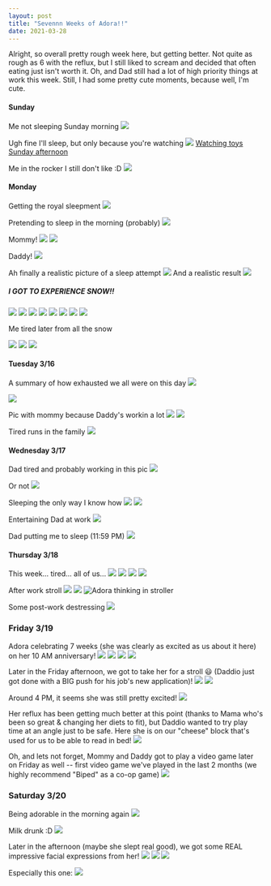 ```yaml
---
layout: post
title: "Sevennn Weeks of Adora!!"
date: 2021-03-28
---
```


Alright, so overall pretty rough week here, but getting better. Not quite as rough as 6 with the reflux, but I still liked to scream and decided that often eating just isn't worth it. Oh, and Dad still had a lot of high priority things at work this week. Still, I had some pretty cute moments, because well, I'm cute.

#### Sunday

Me not sleeping Sunday morning
![](/assets/img/2021-03-28-00-40-31.png)

Ugh fine I'll sleep, but only because you're watching
![](/assets/img/2021-03-28-00-40-53.png)
[Watching toys Sunday afternoon](https://photos.app.goo.gl/YvugkeFL256Hkpng9)

Me in the rocker I still don't like :D
![](/assets/img/2021-03-28-00-41-50.png)

#### Monday
Getting the royal sleepment
![](/assets/img/2021-03-28-00-43-00.png)

Pretending to sleep in the morning (probably)
![](/assets/img/2021-03-28-00-43-22.png)

Mommy!
![](/assets/img/2021-03-28-00-43-33.png)
![](/assets/img/2021-03-28-00-43-45.png)

Daddy!
![](/assets/img/2021-03-28-00-44-05.png)

Ah finally a realistic picture of a sleep attempt
![](/assets/img/2021-03-28-00-44-31.png)
And a realistic result
![](/assets/img/2021-03-28-00-44-50.png)

##### I GOT TO EXPERIENCE SNOW!!
![](Adora-first-snow.png)
![](Adora-first-snow2.png)
![](adora-1st-snow-reaction.png)
![](adora-1st-snow-reaction2.png)
![](adora-1st-snow-reaction3.png)
![](adora-1st-snow-reaction4.png)
![](adora-1st-snow-reaction-mommy-smiles.png)
![](adora-1st-snow-reaction5.png)

Me tired later from all the snow

![](/assets/img/2021-03-28-00-47-29.png)
![](/assets/img/2021-03-28-00-42-24.png)
![](/assets/img/2021-03-28-00-42-31.png)


#### Tuesday 3/16
A summary of how exhausted we all were on this day
![](/assets/img/2021-03-28-00-49-30.png)

![](/assets/img/2021-03-28-00-49-57.png)

Pic with mommy because Daddy's workin a lot
![](/assets/img/2021-03-28-00-50-10.png)
![](/assets/img/2021-03-28-00-50-38.png)

Tired runs in the family
![](/assets/img/2021-03-28-00-50-52.png)

#### Wednesday 3/17
Dad tired and probably working in this pic
![](/assets/img/2021-03-28-00-51-30.png)

Or not
![](/assets/img/2021-03-28-00-51-47.png)

Sleeping the only way I know how
![](/assets/img/2021-03-28-00-52-15.png)
![](/assets/img/2021-03-28-00-52-26.png)

Entertaining Dad at work
![](/assets/img/2021-03-28-00-52-53.png)

Dad putting me to sleep (11:59 PM)
![](/assets/img/2021-03-28-00-53-28.png)

#### Thursday 3/18
This week... tired... all of us...
![](/assets/img/2021-03-28-00-54-07.png)
![](/assets/img/2021-03-28-00-54-16.png)
![](/assets/img/2021-03-28-00-54-25.png)
![](/assets/img/2021-03-28-00-54-37.png)

After work stroll
![](/assets/img/2021-03-28-00-54-58.png)
![](/assets/img/2021-03-28-00-55-06.png)
![Adora thinking in stroller](/assets/img/2021-03-28-00-55-12.png)

Some post-work destressing
![](/assets/img/2021-03-28-00-55-45.png)

### Friday 3/19
Adora celebrating 7 weeks (she was clearly as excited as us about it here) on her 10 AM anniversary!
![](/assets/img/2021-03-28-00-09-43.png)
![](/assets/img/2021-03-28-00-09-35.png)
![](/assets/img/2021-03-28-00-10-02.png)
![](/assets/img/2021-03-28-00-10-35.png)

Later in the Friday afternoon, we got to take her for a stroll :smiley: (Daddio just got done with a BIG push for his job's new application)!
![](/assets/img/2021-03-28-00-11-07.png)
![](/assets/img/2021-03-28-00-11-16.png)

Around 4 PM, it seems she was still pretty excited!
![](/assets/img/2021-03-28-00-12-29.png)

Her reflux has been getting much better at this point (thanks to Mama who's been so great & changing her diets to fit), but Daddio wanted to try play time at an angle just to be safe. Here she is on our "cheese" block that's used for us to be able to read in bed!
![](/assets/img/2021-03-28-00-14-00.png)

Oh, and lets not forget, Mommy and Daddy got to play a video game later on Friday as well -- first video game we've played in the last 2 months (we highly recommend "Biped" as a co-op game)
![](/assets/img/2021-03-28-00-14-40.png)

### Saturday 3/20

Being adorable in the morning again
![](/assets/img/2021-03-28-00-15-48.png)

Milk drunk :D
![](/assets/img/2021-03-28-00-16-11.png)

Later in the afternoon (maybe she slept real good), we got some REAL impressive facial expressions from her!
![](/assets/img/2021-03-28-00-16-54.png)
![](/assets/img/2021-03-28-00-17-00.png)
![](/assets/img/2021-03-28-00-17-06.png)

Especially this one:
![](/assets/img/2021-03-28-00-17-18.png)

